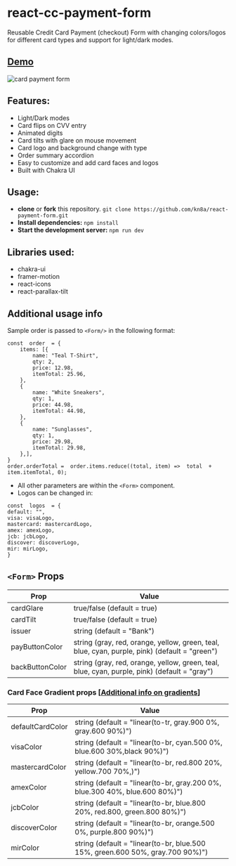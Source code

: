 # react-cc-payment-form

Reusable Credit Card Payment (checkout) Form with changing colors/logos for different card types and support for light/dark modes.
## [Demo](https://kn8a.github.io/react-payment-form/)

![card payment form](https://github.com/kn8a/react-payment-form/assets/88045655/faf1f885-683f-472a-8ba1-4107e3558dc8)

## Features:

 - Light/Dark modes
 - Card flips on CVV entry
 - Animated digits
 - Card tilts with glare on mouse movement
 - Card logo and background change with type
 - Order summary accordion
 - Easy to customize and add card faces and logos
 - Built with Chakra UI

## Usage:

 -  **clone** or **fork** this repository.
	```git clone https://github.com/kn8a/react-payment-form.git```
 - **Install dependencies:** 
	``npm install``
 - **Start the development server:** 
	``npm run dev``

## **Libraries used:**

 - chakra-ui
 - framer-motion
 - react-icons
 - react-parallax-tilt

## Additional usage info
Sample order is passed to ``<Form/>`` in the following format:
```
const  order  = {
	items: [{
		name: "Teal T-Shirt",
		qty: 2,
		price: 12.98,
		itemTotal: 25.96,
	},
	{
		name: "White Sneakers",
		qty: 1,
		price: 44.98,
		itemTotal: 44.98,
	},
	{
		name: "Sunglasses",
		qty: 1,
		price: 29.98,
		itemTotal: 29.98,
	},],
}
order.orderTotal =  order.items.reduce((total, item) =>  total  +  item.itemTotal, 0);
```

- All other parameters are within the ``<Form>`` component.
- Logos can be changed in: 
```
const  logos  = {
default: "",
visa: visaLogo,
mastercard: mastercardLogo,
amex: amexLogo,
jcb: jcbLogo,
discover: discoverLogo,
mir: mirLogo,
}
```
## ``<Form>`` Props
|Prop| Value | 
|--|--|
|cardGlare|true/false (default = true)  |
| cardTilt |true/false (default = true)  |
| issuer | string (default = "Bank") | 
| payButtonColor | string (gray, red, orange, yellow, green, teal, blue, cyan, purple, pink) (default = "green") |
| backButtonColor | string (gray, red, orange, yellow, green, teal, blue, cyan, purple, pink) (default = "gray") |

### Card Face Gradient props [[Additional info on gradients](https://chakra-ui.com/docs/styled-system/gradient)]

|Prop| Value | 
|--|--|
|defaultCardColor|string (default = "linear(to-tr, gray.900 0%, gray.600 90%)")  |
| visaColor |string (default = "linear(to-br, cyan.500 0%, blue.600 30%,black 90%)")  |
| mastercardColor| string (default = "linear(to-br, red.800 20%, yellow.700 70%,)") | 
|amexColor | string (default = "linear(to-br, gray.200 0%, blue.300 40%, blue.600 80%)") |
| jcbColor | string (default = "linear(to-br, blue.800 20%, red.800, green.800 80%)") |
| discoverColor | string (default = "linear(to-br, orange.500 0%, purple.800 90%)") |
| mirColor | string (default = "linear(to-br, blue.500 15%, green.600 50%, gray.700 90%)") |

